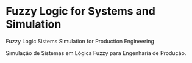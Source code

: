 # Fuzzy Logic for Systems and Simulation
Fuzzy Logic Sistems Simulation for Production Engineering

Simulação de Sistemas em Lógica Fuzzy para Engenharia de Produção.
